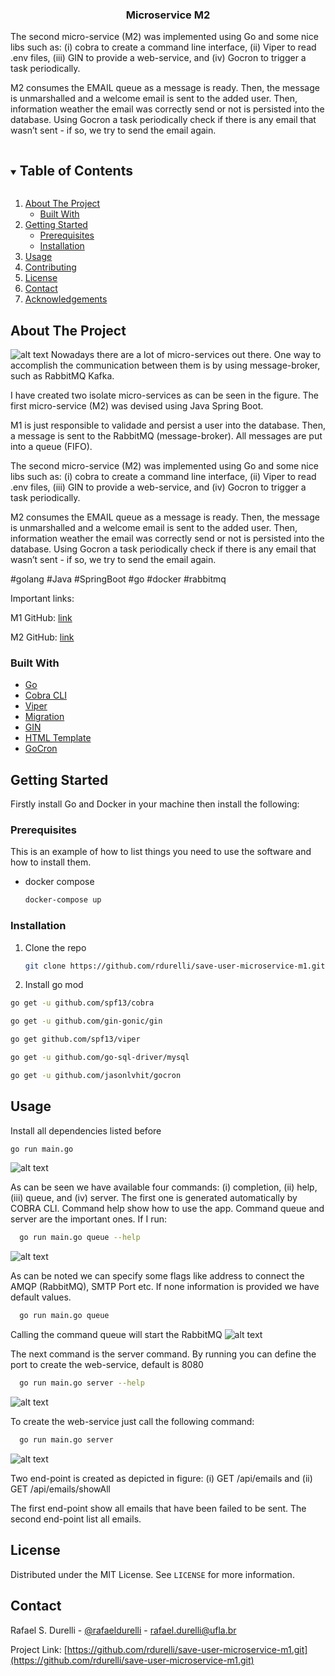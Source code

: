 





<p align="center">
  

<h3 align="center">Microservice M2</h3>

The second micro-service (M2) was implemented using Go and some nice libs such as: (i) cobra to create a command line interface, (ii) Viper to read .env files, (iii) GIN to provide a web-service, and (iv) Gocron to trigger a task periodically. 

M2 consumes the EMAIL queue as a message is ready. Then, the message is unmarshalled and a welcome email is sent to the added user. Then, information weather the email was correctly send or not is persisted into the database. Using Gocron a task periodically check if there is any email that wasn’t sent - if so, we try to send the email again.

</p>



<!-- TABLE OF CONTENTS -->
<details open="open">
  <summary><h2 style="display: inline-block">Table of Contents</h2></summary>
  <ol>
    <li>
      <a href="#about-the-project">About The Project</a>
      <ul>
        <li><a href="#built-with">Built With</a></li>
      </ul>
    </li>
    <li>
      <a href="#getting-started">Getting Started</a>
      <ul>
        <li><a href="#prerequisites">Prerequisites</a></li>
        <li><a href="#installation">Installation</a></li>
      </ul>
    </li>
    <li><a href="#usage">Usage</a></li>
    <li><a href="#contributing">Contributing</a></li>
    <li><a href="#license">License</a></li>
    <li><a href="#contact">Contact</a></li>
    <li><a href="#acknowledgements">Acknowledgements</a></li>
  </ol>
</details>




<!-- ABOUT THE PROJECT -->
## About The Project
![alt text](https://github.com/rdurelli/save-user-microservice-m1/blob/main/image/arch.png?raw=true)
Nowadays there are a lot of micro-services out there. One way to accomplish the communication between them is by using message-broker, such as RabbitMQ Kafka.

I have created two isolate micro-services as can be seen in the figure. The first micro-service (M2) was devised using Java Spring Boot.

M1 is just responsible to validade and persist a user into the database. Then, a message is sent to the RabbitMQ (message-broker). All messages are put into a queue (FIFO).

The second micro-service (M2) was implemented using Go and some nice libs such as: (i) cobra to create a command line interface, (ii) Viper to read .env files, (iii) GIN to provide a web-service, and (iv) Gocron to trigger a task periodically.

M2 consumes the EMAIL queue as a message is ready. Then, the message is unmarshalled and a welcome email is sent to the added user. Then, information weather the email was correctly send or not is persisted into the database. Using Gocron a task periodically check if there is any email that wasn’t sent - if so, we try to send the email again.

#golang #Java #SpringBoot #go #docker #rabbitmq

Important links:

M1 GitHub: [link](https://github.com/rdurelli/save-user-microservice-m1.git)

M2 GitHub: [link](https://github.com/rdurelli/consumer-microservice-m2.git)


### Built With

* [Go](https://golang.org/)
* [Cobra CLI]()
* [Viper]()
* [Migration]()
* [GIN]()
* [HTML Template]()
* [GoCron]()




<!-- GETTING STARTED -->
## Getting Started

Firstly install Go and Docker in your machine then install the following:

### Prerequisites

This is an example of how to list things you need to use the software and how to install them.
* docker compose
  ```sh
  docker-compose up 
  ```

### Installation

1. Clone the repo
   ```sh
   git clone https://github.com/rdurelli/save-user-microservice-m1.git
   ```
2. Install go mod
  ```sh
  go get -u github.com/spf13/cobra
  ```
  ```sh
  go get -u github.com/gin-gonic/gin
  ```
  ```sh
  go get github.com/spf13/viper
  ```
  ```sh
  go get -u github.com/go-sql-driver/mysql
  ```
  ```sh
  go get -u github.com/jasonlvhit/gocron
  ```




<!-- USAGE EXAMPLES -->
## Usage

Install all dependencies listed before

  ```sh
  go run main.go
  ```
![alt text](https://github.com/rdurelli/consumer-microservice-m2/blob/main/image/terminal.png?raw=true)

As can be seen we have available four commands: (i) completion, (ii) help, (iii) queue, and (iv) server. The first one is generated automatically by COBRA CLI. Command help show how to use the app. Command queue and server are the important ones. If I run:
```sh
  go run main.go queue --help
  ```
![alt text](https://github.com/rdurelli/consumer-microservice-m2/blob/main/image/terminal2.png?raw=true)

As can be noted we can specify some flags like address to connect the AMQP (RabbitMQ), SMTP Port etc. If none information is provided we have default values.
```sh
  go run main.go queue 
  ```
Calling the command queue will start the RabbitMQ
![alt text](https://github.com/rdurelli/consumer-microservice-m2/blob/main/image/terminal3.png?raw=true)

The next command is the server command. By running you can define the port to create the web-service, default is 8080
```sh
  go run main.go server --help 
  ```
![alt text](https://github.com/rdurelli/consumer-microservice-m2/blob/main/image/terminal4.png?raw=true)

To create the web-service just call the following command:

```sh
  go run main.go server 
  ```

![alt text](https://github.com/rdurelli/consumer-microservice-m2/blob/main/image/terminal5.png?raw=true)

Two end-point is created as depicted in figure: (i) GET     /api/emails and (ii) GET    /api/emails/showAll

The first end-point show all emails that have been failed to be sent. The second end-point list all emails.


<!-- LICENSE -->
## License

Distributed under the MIT License. See `LICENSE` for more information.



<!-- CONTACT -->
## Contact

Rafael S. Durelli - [@rafaeldurelli](https://twitter.com/rafaeldurelli) - rafael.durelli@ufla.br

Project Link: [https://github.com/rdurelli/save-user-microservice-m1.git](https://github.com/rdurelli/save-user-microservice-m1.git)
